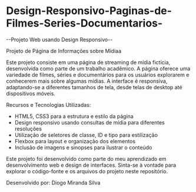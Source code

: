# Design-Responsivo-Paginas-de-Filmes-Series-Documentarios-

--Projeto Web usando Design Responsivo--

Projeto de Página de Informações sobre Mídiaa

Este projeto consiste em uma página de streaming de mídia fictícia, desenvolvida como parte de um trabalho acadêmico. A página oferece uma variedade de filmes, séries e documentários para 
os usuários explorarem e conhecerem mais sobre algumas mídias. A interface é responsiva, adaptando-se a diferentes tamanhos de tela, desde telas de desktop até dispositivos móveis.

Recursos e Tecnologias Utilizadas:
- HTML5, CSS3 para a estrutura e estilo da página
- Design responsivo usando consultas de mídia para diferentes resoluções
- Utilização de seletores de classe, ID e tipo para estilização
- Flexbox para layout e organização dos elementos
- Inclusão de imagens e sinopses para ilustrar o conteúdo


Este projeto foi desenvolvido como parte do meu aprendizado em desenvolvimento web e design de interfaces. Sinta-se à vontade para explorar o código-fonte e os arquivos do projeto neste 
repositório.

Desenvolvido por: Diogo Miranda Silva
